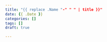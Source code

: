 ```yaml
---
title: "{{ replace .Name "-" " " | title }}"
date: {{ .Date }}
categories: []
tags: []
draft: true

---
```


